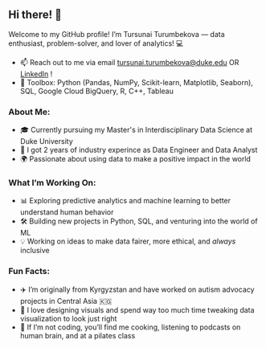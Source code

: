 ## Hi there! 👋

Welcome to my GitHub profile! I’m Tursunai Turumbekova — data enthusiast, problem-solver, and lover of analytics! 💻 

- 📫 Reach out to me via email tursunai.turumbekova@duke.edu OR [LinkedIn](https://www.linkedin.com/in/tursunait) !
- 🚀 Toolbox: Python (Pandas, NumPy, Scikit-learn, Matplotlib, Seaborn), SQL, Google Cloud BigQuery, R, C++, Tableau
  
### About Me:
- 🎓 Currently pursuing my Master's in Interdisciplinary Data Science at Duke University 
- 💼 I got 2 years of industry experince as Data Engineer and Data Analyst
- 🌍 Passionate about using data to make a positive impact in the world

### What I’m Working On:
- 📊 Exploring predictive analytics and machine learning to better understand human behavior
- 🛠️ Building new projects in Python, SQL, and venturing into the world of ML
- 💡 Working on ideas to make data fairer, more ethical, and *always* inclusive

### Fun Facts:
- ✈️ I’m originally from Kyrgyzstan and have worked on autism advocacy projects in Central Asia 🇰🇬
- 🎨 I love designing visuals and spend way too much time tweaking data visualization to look just right
- 🍿 If I’m not coding, you’ll find me cooking, listening to podcasts on human brain, and at a pilates class

